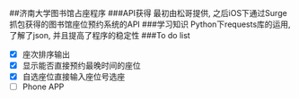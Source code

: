 ##济南大学图书馆占座程序
###API获得
最初由松哥提供, 之后iOS下通过Surge抓包获得的图书馆座位预约系统的API
###学习知识
Python下requests库的运用, 了解了json, 并且提高了程序的稳定性
###To do list
- [x] 座次排序输出
- [x] 显示能否直接预约最晚时间的座位
- [x] 自选座位直接输入座位号选座
- [ ] Phone APP